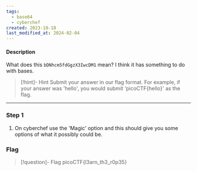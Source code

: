 ```yaml
---
tags:
  - base64
  - cyberchef
created: 2023-10-18
last_modified_at: 2024-02-04
---
```

#### Description

What does this `bDNhcm5fdGgzX3IwcDM1` mean? I think it has something to do with bases.

> [!hint]- Hint
>Submit your answer in our flag format. For example, if your answer was 'hello', you would submit 'picoCTF{hello}' as the flag.

---

### Step 1
1. On cyberchef use the 'Magic' option and this should give you some options of what it possibly could be.


### Flag
> [!question]- Flag
> picoCTF{l3arn_th3_r0p35}







